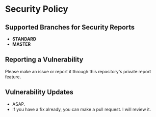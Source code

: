 # Security Policy

## Supported Branches for Security Reports

* **STANDARD**
* **MASTER**

## Reporting a Vulnerability

Please make an issue or report it through this repository's private report feature.

## Vulnerability Updates

* ASAP.
* If you have a fix already, you can make a pull request. I will review it.

